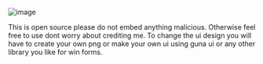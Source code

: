 ![image](https://github.com/user-attachments/assets/c5ee2046-376e-44a3-8b2a-b4345abfc65f)

This is open source please do not embed anything malicious. Otherwise feel free to use dont worry about crediting me.
To change the ui design you will have to create your own png or make your own ui using guna ui or any other library you like for win forms.
